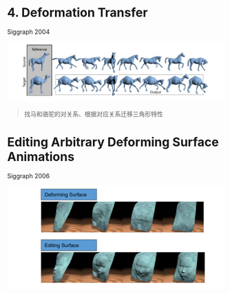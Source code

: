# 4. Deformation Transfer    

Siggraph 2004    

![](../assets/建模48.png)   

> 找马和骆驼的对关系、根据对应关系迁移三角形特性

# Editing Arbitrary Deforming Surface Animations    
Siggraph 2006    

![](../assets/建模49.png)   

